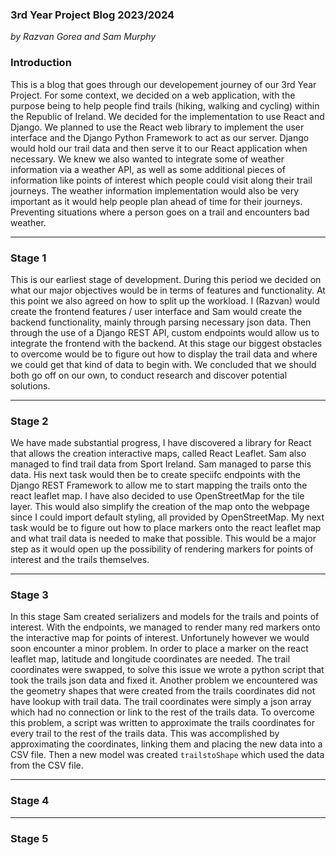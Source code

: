 ### 3rd Year Project Blog 2023/2024

*by Razvan Gorea and Sam Murphy*

### Introduction

This is a blog that goes through our developement journey of our 3rd Year Project. For some context, we decided on a web application, with the purpose being to help people find trails (hiking, walking and cycling) within the Republic of Ireland. We decided for the implementation to use React and Django. We planned to use the React web library to implement the user interface and the Django Python Framework to act as our server. Django would hold our trail data and then serve it to our React application when necessary. We knew we also wanted to integrate some of weather information via a weather API, as well as some additional pieces of information like points of interest which people could visit along their trail journeys. The weather information implementation would also be very important as it would help people plan ahead of time for their journeys. Preventing situations where a person goes on a trail and encounters bad weather. 

---

### Stage 1

This is our earliest stage of development. During this period we decided on what our major objectives would be in terms of features and functionality. At this point we also agreed on how to split up the workload. I (Razvan) would create the frontend features / user interface and Sam would create the backend functionality, mainly through parsing necessary json data. Then through the use of a Django REST API, custom endpoints would allow us to integrate the frontend with the backend. At this stage our biggest obstacles to overcome would be to figure out how to display the trail data and where we could get that kind of data to begin with. We concluded that we should both go off on our own, to conduct research and discover potential solutions.

---

### Stage 2

We have made substantial progress, I have discovered a library for React that allows the creation interactive maps, called React Leaflet. Sam also managed to find trail data from Sport Ireland. Sam managed to parse this data. His next task would then be to create speciifc endpoints with the Django REST Framework to allow me to start mapping the trails onto the react leaflet map. I have also decided to use OpenStreetMap for the tile layer. This would also simplify the creation of the map onto the webpage since I could import default styling, all provided by OpenStreetMap. My next task would be to figure out how to place markers onto the react leaflet map and what trail data is needed to make that possible. This would be a major step as it would open up the possibility of rendering markers for points of interest and the trails themselves.

---

### Stage 3

In this stage Sam created serializers and models for the trails and points of interest. With the endpoints, we managed to render many red markers onto the interactive map for points of interest. Unfortunely however we would soon encounter a minor problem. In order to place a marker on the react leaflet map, latitude and longitude coordinates are needed. The trail coordinates were swapped, to solve this issue we wrote a python script that took the trails json data and fixed it. Another problem we encountered was the geometry shapes that were created from the trails coordinates did not have lookup with trail data. The trail coordinates were simply a json array which had no connection or link to the rest of the trails data. To overcome this problem, a script was written to approximate the trails coordinates for every trail to the rest of the trails data. This was accomplished by approximating the coordinates, linking them and placing the new data into a CSV file. Then a new model was created `trailstoShape` which used the data from the CSV file.

---

### Stage 4

---

### Stage 5
